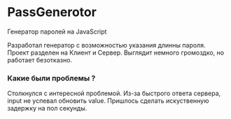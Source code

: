 # PassGenerotor
Генератор паролей на JavaScript

Разработал генератор с возможностью указания длинны пароля. Проект разделен на Клиент и Сервер. Выглядит немного громоздко, но работает безотказно.

### Какие были проблемы ?
Столкнулся с интересной проблемой. Из-за быстрого ответа сервера, input не успевал обновить value. Пришлось сделать искуственную задержку на пол секунды.
